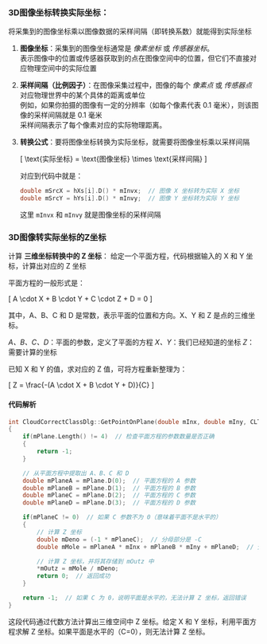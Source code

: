 ### 3D图像坐标转换实际坐标：

将采集到的图像坐标乘以图像数据的采样间隔（即转换系数）就能得到实际坐标


1. **图像坐标**：采集到的图像坐标通常是 *像素坐标* 或 *传感器坐标*。<br>
表示图像中的位置或传感器获取到的点在图像空间中的位置，但它们不直接对应物理空间中的实际位置

2. **采样间隔（比例因子）**：在图像采集过程中，图像的每个 *像素点* 或 *传感器点* 对应物理世界中的某个具体的距离或单位<br>
例如，如果你拍摄的图像有一定的分辨率（如每个像素代表 0.1 毫米），则该图像的采样间隔就是 0.1 毫米<br>
采样间隔表示了每个像素对应的实际物理距离。

3. **转换公式**：要将图像坐标转换为实际坐标，就需要将图像坐标乘以采样间隔

   \[
   \text{实际坐标} = \text{图像坐标} \times \text{采样间隔}
   \]
   
   对应到代码中就是：

   ```cpp
   double mSrcX = hXs[i].D() * mInvx;  // 图像 X 坐标转为实际 X 坐标
   double mSrcY = hYs[i].D() * mInvy;  // 图像 Y 坐标转为实际 Y 坐标
   ```

   这里 `mInvx` 和 `mInvy` 就是图像坐标的采样间隔


### 3D图像转实际坐标的Z坐标

计算 **三维坐标转换中的 Z 坐标**： 给定一个平面方程，代码根据输入的 X 和 Y 坐标，计算出对应的 Z 坐标


平面方程的一般形式是：

\[
A \cdot X + B \cdot Y + C \cdot Z + D = 0
\]

其中，A、B、C 和 D 是常数，表示平面的位置和方向。X、Y 和 Z 是点的三维坐标。

*A、B、C、D*：平面的参数，定义了平面的方程
*X、Y*：我们已经知道的坐标
*Z*：需要计算的坐标

已知 X 和 Y 的值，求对应的 Z 值，可将方程重新整理为：

\[
Z = \frac{-(A \cdot X + B \cdot Y + D)}{C}
\]


#### 代码解析

```cpp
int CloudCorrectClassDlg::GetPointOnPlane(double mInx, double mIny, CLTuple mPlane, double *mOutz)
{
    if(mPlane.Length() != 4)  // 检查平面方程的参数数量是否正确
    {
        return -1;  
    }

    // 从平面方程中提取出 A、B、C 和 D
    double mPlaneA = mPlane.D(0);  // 平面方程的 A 参数
    double mPlaneB = mPlane.D(1);  // 平面方程的 B 参数
    double mPlaneC = mPlane.D(2);  // 平面方程的 C 参数
    double mPlaneD = mPlane.D(3);  // 平面方程的 D 参数

    if(mPlaneC != 0)  // 如果 C 参数不为 0（意味着平面不是水平的）
    {
        // 计算 Z 坐标
        double mDeno = (-1 * mPlaneC);  // 分母部分是 -C
        double mMole = mPlaneA * mInx + mPlaneB * mIny + mPlaneD;  // 分子部分是 A * X + B * Y + D

        // 计算 Z 坐标，并将其存储到 mOutz 中
        *mOutz = mMole / mDeno;
        return 0;  // 返回成功
    }

    return -1;  // 如果 C 为 0，说明平面是水平的，无法计算 Z 坐标，返回错误
}
```

这段代码通过代数方法计算出三维空间中 Z 坐标。给定 X 和 Y 坐标，利用平面方程求解 Z 坐标。如果平面是水平的（C=0），则无法计算 Z 坐标。